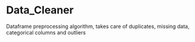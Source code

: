 # Data_Cleaner
Dataframe preprocessing algorithm, takes care of duplicates, missing data, categorical columns and outliers
